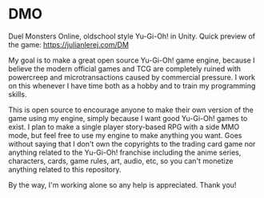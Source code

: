 # DMO
Duel Monsters Online, oldschool style Yu-Gi-Oh! in Unity. Quick preview of the game: https://julianlerej.com/DM

My goal is to make a great open source Yu-Gi-Oh! game engine, because I believe the modern official games and TCG are completely ruined with powercreep and microtransactions caused by commercial pressure. I work on this whenever I have time both as a hobby and to train my programming skills.

This is open source to encourage anyone to make their own version of the game using my engine, simply because I want good Yu-Gi-Oh! games to exist.
I plan to make a single player story-based RPG with a side MMO mode, but feel free to use my engine to make anything you want. Goes without saying that I don't own the copyrights to the trading card game nor anything related to the Yu-Gi-Oh! franchise including the anime series, characters, cards, game rules, art, audio, etc, so you can't monetize anything related to this repository.

By the way, I'm working alone so any help is appreciated. Thank you!
